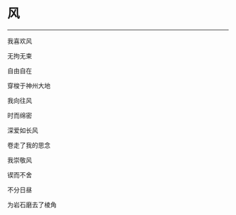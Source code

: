 <!--
 * @Author: 蔡鑫 1058360098@qq.com
 * @Date: 2024-05-08 16:37:12
 * @LastEditors: 蔡鑫 1058360098@qq.com
 * @LastEditTime: 2024-05-08 16:37:21
 * @FilePath: \docsify\docs\articles\poems\p34.md
 * @Description: 这是默认设置,请设置`customMade`, 打开koroFileHeader查看配置 进行设置: https://github.com/OBKoro1/koro1FileHeader/wiki/%E9%85%8D%E7%BD%AE
-->
# 风
---

我喜欢风

无拘无束

自由自在

穿梭于神州大地

我向往风

时而绵密

深爱如长风

卷走了我的思念

我崇敬风

锲而不舍

不分日昼

为岩石磨去了棱角